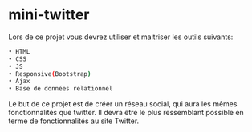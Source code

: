 # mini-twitter
Lors de ce projet vous devrez utiliser et maitriser les outils suivants:
```bash
• HTML
• CSS
• JS
• Responsive(Bootstrap) 
• Ajax
• Base de données relationnel
```

Le but de ce projet est de créer un réseau social, qui aura les mêmes fonctionnalités que twitter. Il devra être le plus
ressemblant possible en terme de fonctionnalités au site Twitter.
